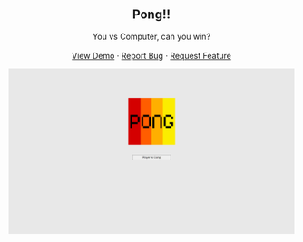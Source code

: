 <br />
<div align="center" id="readme-top">
  <h2 align="center">Pong!!</h2>
  <p align="center">
    You vs Computer, can you win?
    <br />
    <br />
    <a href="https://eager-poincare-b304cd.netlify.app/">View Demo</a>
    ·
    <a href="https://github.com/HassenH1/pong/issues">Report Bug</a>
    ·
    <a href="https://github.com/HassenH1/pong/issues">Request Feature</a>
  </p>
</div>

[pong-screenshot]: images/pong.png

![pong-screenshot]
